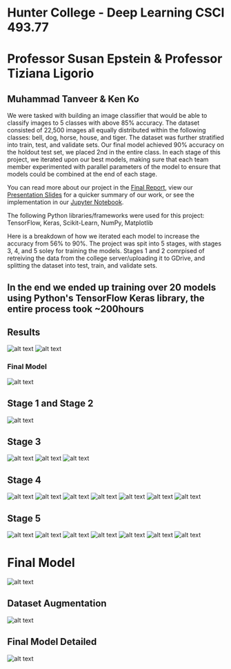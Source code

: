 # Hunter College - Deep Learning CSCI 493.77
# Professor Susan Epstein & Professor Tiziana Ligorio
## Muhammad Tanveer & Ken Ko
We were tasked with building an image classifier that would be able to classify images to 5 classes with above 85% accuracy. The dataset consisted of 22,500 images all equally distributed within the following classes: bell, dog, horse, house, and tiger. The dataset was further stratified into train, test, and validate sets.
Our final model achieved 90% accuracy on the holdout test set, we placed 2nd in the entire class. In each stage of this project, we iterated upon our best models, making sure that each team member experimented with parallel parameters of the model to ensure that models could be combined at the end of each stage.


You can read more about our project in the [Final Report](https://github.com/tanveerm176/CNN_ImageClassification/blob/main/DeepLearning_FinalReport.pdf), view our [Presentation Slides](https://github.com/tanveerm176/CNN_ImageClassification/blob/main/MuhammadTanveer_KenKo_DL_Presentation.pdf) for a quicker summary of our work, or see the implementation in our [Jupyter Notebook](https://github.com/tanveerm176/CNN_ImageClassification/blob/main/CNN_ImageClassification_DeepLearning.ipynb).

The following Python libraries/frameworks were used for this project: TensorFlow, Keras, Scikit-Learn, NumPy, Matplotlib

Here is a breakdown of how we iterated each model to increase the accuracy from 56% to 90%. The project was spit into 5 stages, with stages 3, 4, and 5 soley for training the models. Stages 1 and 2 comrpised of retreiving the data from the college server/uploading it to GDrive, and splitting the dataset into test, train, and validate sets. 

## **In the end we ended up training over 20 models using Python's TensorFlow Keras library, the entire process took ~200hours**  

## Results
![alt text](./images/actualPredicted.png)
![alt text](./images/corrMatrix.png)

### Final Model
![alt text](./images/image-18.png)


## Stage 1 and Stage 2
![alt text](./images/image.png)

## Stage 3
![alt text](./images/image-1.png)
![alt text](./images/image-2.png)
![alt text](./images/image-3.png)

## Stage 4
![alt text](./images/image-4.png)
![alt text](./images/image-5.png)
![alt text](./images/image-6.png)
![alt text](./images/image-7.png)
![alt text](./images/image-8.png)
![alt text](./images/image-9.png)
![alt text](./images/image-10.png)

## Stage 5
![alt text](./images/image-11.png)
![alt text](./images/image-12.png)
![alt text](./images/image-13.png)
![alt text](./images/image-14.png)
![alt text](./images/image-15.png)
![alt text](./images/image-16.png)
![alt text](./images/image-17.png)

# Final Model
![alt text](./images/image-18.png)

## Dataset Augmentation
![alt text](./images/image-19.png)

## Final Model Detailed
![alt text](./images/image-20.png)
